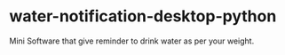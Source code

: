 # water-notification-desktop-python
Mini Software that give reminder to drink water as per your weight.
